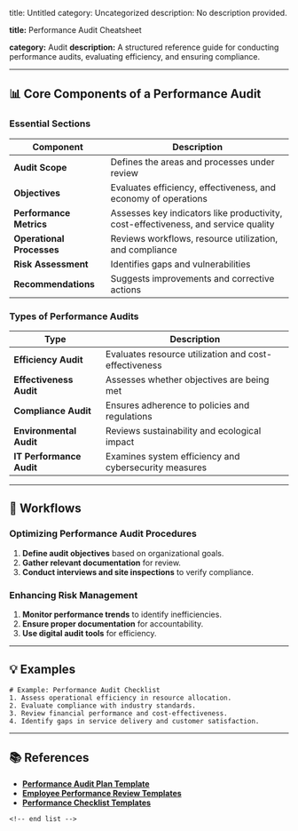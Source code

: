 title: Untitled
category: Uncategorized
description: No description provided.

**title:** Performance Audit Cheatsheet

**category:** Audit
**description:** A structured reference guide for conducting performance audits, evaluating efficiency, and ensuring compliance.

---

## 📊 **Core Components of a Performance Audit**

### **Essential Sections**

| Component                       | Description                                                                        |
| ------------------------------- | ---------------------------------------------------------------------------------- |
| **Audit Scope**           | Defines the areas and processes under review                                       |
| **Objectives**            | Evaluates efficiency, effectiveness, and economy of operations                     |
| **Performance Metrics**   | Assesses key indicators like productivity, cost-effectiveness, and service quality |
| **Operational Processes** | Reviews workflows, resource utilization, and compliance                            |
| **Risk Assessment**       | Identifies gaps and vulnerabilities                                                |
| **Recommendations**       | Suggests improvements and corrective actions                                       |

### **Types of Performance Audits**

| Type                           | Description                                           |
| ------------------------------ | ----------------------------------------------------- |
| **Efficiency Audit**     | Evaluates resource utilization and cost-effectiveness |
| **Effectiveness Audit**  | Assesses whether objectives are being met             |
| **Compliance Audit**     | Ensures adherence to policies and regulations         |
| **Environmental Audit**  | Reviews sustainability and ecological impact          |
| **IT Performance Audit** | Examines system efficiency and cybersecurity measures |

---

## 🔄 **Workflows**

### **Optimizing Performance Audit Procedures**

1. **Define audit objectives** based on organizational goals.
2. **Gather relevant documentation** for review.
3. **Conduct interviews and site inspections** to verify compliance.

### **Enhancing Risk Management**

1. **Monitor performance trends** to identify inefficiencies.
2. **Ensure proper documentation** for accountability.
3. **Use digital audit tools** for efficiency.

---

## 💡 **Examples**

```plaintext
# Example: Performance Audit Checklist
1. Assess operational efficiency in resource allocation.  
2. Evaluate compliance with industry standards.  
3. Review financial performance and cost-effectiveness.  
4. Identify gaps in service delivery and customer satisfaction.  
```

---

## 📚 **References**

- **[Performance Audit Plan Template](https://www.template.net/edit-online/453914/performance-audit-plan)**
- **[Employee Performance Review Templates](https://www.smartsheet.com/free-employee-performance-review-templates)**
- **[Performance Checklist Templates](https://www.slideteam.net/blog/top-10-performance-checklist-templates-with-samples-and-examples)**

```
<!-- end list -->
```
